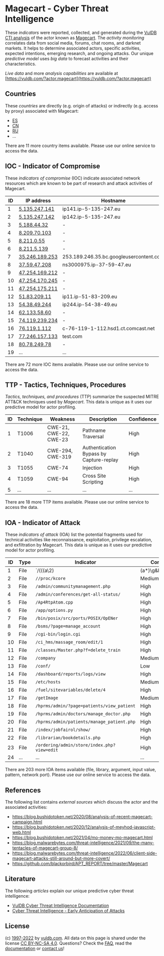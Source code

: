 # Magecart - Cyber Threat Intelligence

These _indicators_ were reported, collected, and generated during the [VulDB CTI analysis](https://vuldb.com/?kb.cti) of the actor known as [Magecart](https://vuldb.com/?actor.magecart). The _activity monitoring_ correlates data from social media, forums, chat rooms, and darknet markets. It helps to determine associated actors, specific activities, expected intentions, emerging research, and ongoing attacks. Our unique _predictive model_ uses _big data_ to forecast activities and their characteristics.

_Live data_ and more _analysis capabilities_ are available at [https://vuldb.com/?actor.magecart](https://vuldb.com/?actor.magecart)

## Countries

These _countries_ are directly (e.g. origin of attacks) or indirectly (e.g. access by proxy) associated with Magecart:

* [ES](https://vuldb.com/?country.es)
* [CN](https://vuldb.com/?country.cn)
* [RU](https://vuldb.com/?country.ru)
* ...

There are 11 more country items available. Please use our online service to access the data.

## IOC - Indicator of Compromise

These _indicators of compromise_ (IOC) indicate associated network resources which are known to be part of research and attack activities of Magecart.

ID | IP address | Hostname | Campaign | Confidence
-- | ---------- | -------- | -------- | ----------
1 | [5.135.247.141](https://vuldb.com/?ip.5.135.247.141) | ip141.ip-5-135-247.eu | - | High
2 | [5.135.247.142](https://vuldb.com/?ip.5.135.247.142) | ip142.ip-5-135-247.eu | - | High
3 | [5.188.44.32](https://vuldb.com/?ip.5.188.44.32) | - | - | High
4 | [8.209.70.103](https://vuldb.com/?ip.8.209.70.103) | - | - | High
5 | [8.211.0.55](https://vuldb.com/?ip.8.211.0.55) | - | - | High
6 | [8.211.5.139](https://vuldb.com/?ip.8.211.5.139) | - | - | High
7 | [35.246.189.253](https://vuldb.com/?ip.35.246.189.253) | 253.189.246.35.bc.googleusercontent.com | - | Medium
8 | [37.59.47.208](https://vuldb.com/?ip.37.59.47.208) | ns3000975.ip-37-59-47.eu | - | High
9 | [47.254.169.212](https://vuldb.com/?ip.47.254.169.212) | - | - | High
10 | [47.254.170.245](https://vuldb.com/?ip.47.254.170.245) | - | - | High
11 | [47.254.175.211](https://vuldb.com/?ip.47.254.175.211) | - | - | High
12 | [51.83.209.11](https://vuldb.com/?ip.51.83.209.11) | ip11.ip-51-83-209.eu | - | High
13 | [54.38.49.244](https://vuldb.com/?ip.54.38.49.244) | ip244.ip-54-38-49.eu | - | High
14 | [62.133.58.60](https://vuldb.com/?ip.62.133.58.60) | - | - | High
15 | [74.119.239.234](https://vuldb.com/?ip.74.119.239.234) | - | - | High
16 | [76.119.1.112](https://vuldb.com/?ip.76.119.1.112) | c-76-119-1-112.hsd1.ct.comcast.net | - | High
17 | [77.246.157.133](https://vuldb.com/?ip.77.246.157.133) | test.com | - | High
18 | [80.78.249.78](https://vuldb.com/?ip.80.78.249.78) | - | - | High
19 | ... | ... | ... | ...

There are 72 more IOC items available. Please use our online service to access the data.

## TTP - Tactics, Techniques, Procedures

_Tactics, techniques, and procedures_ (TTP) summarize the suspected MITRE ATT&CK techniques used by _Magecart_. This data is unique as it uses our predictive model for actor profiling.

ID | Technique | Weakness | Description | Confidence
-- | --------- | -------- | ----------- | ----------
1 | T1006 | CWE-21, CWE-22, CWE-23 | Pathname Traversal | High
2 | T1040 | CWE-294, CWE-319 | Authentication Bypass by Capture-replay | High
3 | T1055 | CWE-74 | Injection | High
4 | T1059 | CWE-94 | Cross Site Scripting | High
5 | ... | ... | ... | ...

There are 18 more TTP items available. Please use our online service to access the data.

## IOA - Indicator of Attack

These _indicators of attack_ (IOA) list the potential fragments used for technical activities like reconnaissance, exploitation, privilege escalation, and exfiltration by Magecart. This data is unique as it uses our predictive model for actor profiling.

ID | Type | Indicator | Confidence
-- | ---- | --------- | ----------
1 | File | `/(((a\2)|(a*)\g&lt/-1&gt/))*/` | High
2 | File | `//proc/kcore` | Medium
3 | File | `/admin/communitymanagement.php` | High
4 | File | `/admin/conferences/get-all-status/` | High
5 | File | `/Ap4RtpAtom.cpp` | High
6 | File | `/app/options.py` | High
7 | File | `/bin/posix/src/ports/POSIX/OpENer` | High
8 | File | `/bsms/?page=manage_account` | High
9 | File | `/cgi-bin/login.cgi` | High
10 | File | `/ci_hms/massage_room/edit/1` | High
11 | File | `/classes/Master.php?f=delete_train` | High
12 | File | `/company` | Medium
13 | File | `/conf/` | Low
14 | File | `/dashboard/reports/logs/view` | High
15 | File | `/etc/hosts` | Medium
16 | File | `/fuel/sitevariables/delete/4` | High
17 | File | `/getImage` | Medium
18 | File | `/hprms/admin/?page=patients/view_patient` | High
19 | File | `/hprms/admin/doctors/manage_doctor.php` | High
20 | File | `/hprms/admin/patients/manage_patient.php` | High
21 | File | `/index/jobfairol/show/` | High
22 | File | `/librarian/bookdetails.php` | High
23 | File | `/ordering/admin/store/index.php?view=edit` | High
24 | ... | ... | ...

There are 203 more IOA items available (file, library, argument, input value, pattern, network port). Please use our online service to access the data.

## References

The following list contains _external sources_ which discuss the actor and the associated activities:

* https://blog.bushidotoken.net/2020/08/analysis-of-recent-magecart-campaign.html
* https://blog.bushidotoken.net/2020/12/analysis-of-meyhod-javascript-web.html
* https://blog.bushidotoken.net/2021/04/mo-money-mo-magecart.html
* https://blog.malwarebytes.com/threat-intelligence/2021/09/the-many-tentacles-of-magecart-group-8/
* https://blog.malwarebytes.com/threat-intelligence/2022/06/client-side-magecart-attacks-still-around-but-more-covert/
* https://github.com/blackorbird/APT_REPORT/tree/master/Magecart

## Literature

The following _articles_ explain our unique predictive cyber threat intelligence:

* [VulDB Cyber Threat Intelligence Documentation](https://vuldb.com/?kb.cti)
* [Cyber Threat Intelligence - Early Anticipation of Attacks](https://www.scip.ch/en/?labs.20201022)

## License

(c) [1997-2022](https://vuldb.com/?kb.changelog) by [vuldb.com](https://vuldb.com/?kb.about). All data on this page is shared under the license [CC BY-NC-SA 4.0](https://creativecommons.org/licenses/by-nc-sa/4.0/). Questions? Check the [FAQ](https://vuldb.com/?kb.faq), read the [documentation](https://vuldb.com/?kb) or [contact us](https://vuldb.com/?contact)!

